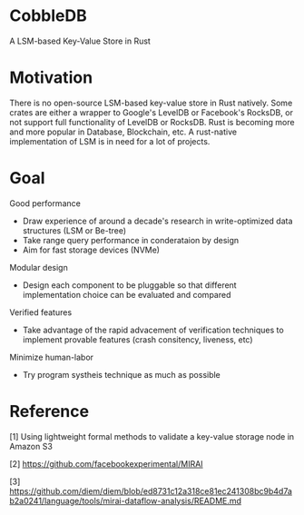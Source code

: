 # CobbleDB

A LSM-based Key-Value Store in Rust

# Motivation

There is no open-source LSM-based key-value store in Rust natively. Some crates are either a wrapper to Google's LevelDB or Facebook's RocksDB,
or not support full functionality of LevelDB or RocksDB. Rust is becoming more and more popular in Database, Blockchain, etc.
A rust-native implementation of LSM is in need for a lot of projects.

# Goal

Good performance
- Draw experience of around a decade's research in write-optimized data structures (LSM or Be-tree)
- Take range query performance in conderataion by design
- Aim for fast storage devices (NVMe)

Modular design
- Design each component to be pluggable so that different implementation choice can be evaluated and compared

Verified features
- Take advantage of the rapid advacement of verification techniques to implement provable features (crash consitency, liveness, etc) 



Minimize human-labor
- Try program systheis technique as much as possible

# Reference

[1] Using lightweight formal methods to validate a key-value storage node in Amazon S3

[2] https://github.com/facebookexperimental/MIRAI

[3] https://github.com/diem/diem/blob/ed8731c12a318ce81ec241308bc9b4d7ab2a0241/language/tools/mirai-dataflow-analysis/README.md
